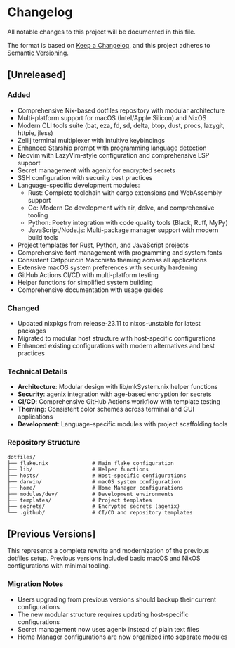 # Changelog

All notable changes to this project will be documented in this file.

The format is based on [Keep a Changelog](https://keepachangelog.com/en/1.0.0/),
and this project adheres to [Semantic Versioning](https://semver.org/spec/v2.0.0.html).

## [Unreleased]

### Added

- Comprehensive Nix-based dotfiles repository with modular architecture
- Multi-platform support for macOS (Intel/Apple Silicon) and NixOS
- Modern CLI tools suite (bat, eza, fd, sd, delta, btop, dust, procs, lazygit, httpie, jless)
- Zellij terminal multiplexer with intuitive keybindings
- Enhanced Starship prompt with programming language detection
- Neovim with LazyVim-style configuration and comprehensive LSP support
- Secret management with agenix for encrypted secrets
- SSH configuration with security best practices
- Language-specific development modules:
  - Rust: Complete toolchain with cargo extensions and WebAssembly support
  - Go: Modern Go development with air, delve, and comprehensive tooling
  - Python: Poetry integration with code quality tools (Black, Ruff, MyPy)
  - JavaScript/Node.js: Multi-package manager support with modern build tools
- Project templates for Rust, Python, and JavaScript projects
- Comprehensive font management with programming and system fonts
- Consistent Catppuccin Macchiato theming across all applications
- Extensive macOS system preferences with security hardening
- GitHub Actions CI/CD with multi-platform testing
- Helper functions for simplified system building
- Comprehensive documentation with usage guides

### Changed

- Updated nixpkgs from release-23.11 to nixos-unstable for latest packages
- Migrated to modular host structure with host-specific configurations
- Enhanced existing configurations with modern alternatives and best practices

### Technical Details

- **Architecture**: Modular design with lib/mkSystem.nix helper functions
- **Security**: agenix integration with age-based encryption for secrets
- **CI/CD**: Comprehensive GitHub Actions workflow with template testing
- **Theming**: Consistent color schemes across terminal and GUI applications
- **Development**: Language-specific modules with project scaffolding tools

### Repository Structure

```text
dotfiles/
├── flake.nix              # Main flake configuration
├── lib/                   # Helper functions
├── hosts/                 # Host-specific configurations  
├── darwin/                # macOS system configuration
├── home/                  # Home Manager configurations
├── modules/dev/           # Development environments
├── templates/             # Project templates
├── secrets/               # Encrypted secrets (agenix)
└── .github/               # CI/CD and repository templates
```

## [Previous Versions]

This represents a complete rewrite and modernization of the previous dotfiles setup. Previous versions included basic macOS and NixOS configurations with minimal tooling.

### Migration Notes
- Users upgrading from previous versions should backup their current configurations
- The new modular structure requires updating host-specific configurations
- Secret management now uses agenix instead of plain text files
- Home Manager configurations are now organized into separate modules